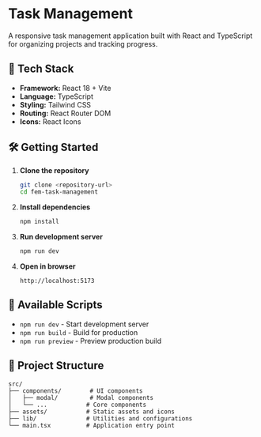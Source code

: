 # Task Management

A responsive task management application built with React and TypeScript for organizing projects and tracking progress.

## 🚀 Tech Stack

- **Framework:** React 18 + Vite
- **Language:** TypeScript
- **Styling:** Tailwind CSS
- **Routing:** React Router DOM
- **Icons:** React Icons

## 🛠️ Getting Started

1. **Clone the repository**

   ```bash
   git clone <repository-url>
   cd fem-task-management
   ```

2. **Install dependencies**

   ```bash
   npm install
   ```

3. **Run development server**

   ```bash
   npm run dev
   ```

4. **Open in browser**
   ```
   http://localhost:5173
   ```

## 📝 Available Scripts

- `npm run dev` - Start development server
- `npm run build` - Build for production
- `npm run preview` - Preview production build

## 📁 Project Structure

```
src/
├── components/        # UI components
│   ├── modal/         # Modal components
│   └── ...           # Core components
├── assets/           # Static assets and icons
├── lib/              # Utilities and configurations
└── main.tsx          # Application entry point
```
